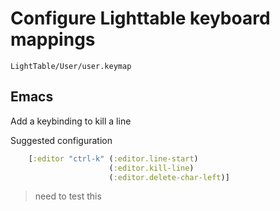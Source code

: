 # Configure Lighttable keyboard mappings

`LightTable/User/user.keymap`

## Emacs

  Add a keybinding to kill a line

Suggested configuration

```clojure
    [:editor "ctrl-k" (:editor.line-start)
                      (:editor.kill-line)
                      (:editor.delete-char-left)]
```

> need to test this
